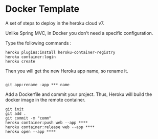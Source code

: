 Docker Template
==========================

A set of steps to deploy in the heroku cloud v7.

Unlike Spring MVC, in  Docker you don't need a specific configuration.

Type the following commands : 
 
  ```
heroku plugins:install heroku-container-registry
heroku container:login 
heroku create
```

  Then you will get the new Heroku app name, so rename it.


  ```
 
git app:rename -app *** name
```

  Add a Dockerfile and commit your project. Thus, Heroku will build the docker image in the remote container.
  
  ```
git init
git add .
git commit -m "comm"
heroku container:push web --app ****
heroku container:release web --app ****
heroku open --app ****
```